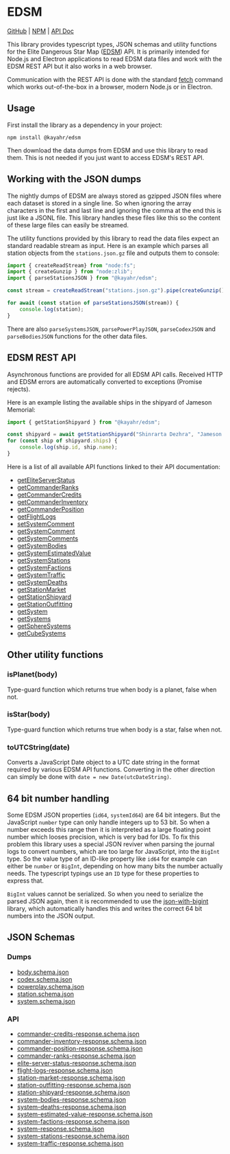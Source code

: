 EDSM
====

[GitHub] | [NPM] | [API Doc]

This library provides typescript types, JSON schemas and utility functions for the Elite Dangerous Star Map ([EDSM]) API. It is primarily intended for Node.js and Electron applications to read EDSM data files and work with the EDSM REST API but it also works in a web browser.

Communication with the REST API is done with the standard [fetch] command which works out-of-the-box in a browser, modern Node.js or in Electron.

Usage
-----

First install the library as a dependency in your project:

```
npm install @kayahr/edsm
```

Then download the data dumps from EDSM and use this library to read them. This is not needed if you just want to access EDSM's REST API.

Working with the JSON dumps
---------------------------

The nightly dumps of EDSM are always stored as gzipped JSON files where each dataset is stored in a single line. So when ignoring the array characters in the first and last line and ignoring the comma at the end this is just like a JSONL file. This library handles these files like this so the content of these large files can easily be streamed.

The utility functions provided by this library to read the data files expect an standard readable stream as input. Here is an example which parses all station objects from the `stations.json.gz` file and outputs them to console:

```typescript
import { createReadStream} from "node:fs";
import { createGunzip } from "node:zlib";
import { parseStationsJSON } from "@kayahr/edsm";

const stream = createReadStream("stations.json.gz").pipe(createGunzip());

for await (const station of parseStationsJSON(stream)) {
    console.log(station);
}

```

There are also `parseSystemsJSON`, `parsePowerPlayJSON`, `parseCodexJSON` and `parseBodiesJSON` functions for the other data files.

EDSM REST API
-------------

Asynchronous functions are provided for all EDSM API calls. Received HTTP and EDSM errors are automatically converted to exceptions (Promise rejects).

Here is an example listing the available ships in the shipyard of Jameson Memorial:

```typescript
import { getStationShipyard } from "@kayahr/edsm";

const shipyard = await getStationShipyard("Shinrarta Dezhra", "Jameson Memorial");
for (const ship of shipyard.ships) {
    console.log(ship.id, ship.name);
}
```

Here is a list of all available API functions linked to their API documentation:

* [getEliteServerStatus]
* [getCommanderRanks]
* [getCommanderCredits]
* [getCommanderInventory]
* [getCommanderPosition]
* [getFlightLogs]
* [setSystemComment]
* [getSystemComment]
* [getSystemComments]
* [getSystemBodies]
* [getSystemEstimatedValue]
* [getSystemStations]
* [getSystemFactions]
* [getSystemTraffic]
* [getSystemDeaths]
* [getStationMarket]
* [getStationShipyard]
* [getStationOutfitting]
* [getSystem]
* [getSystems]
* [getSphereSystems]
* [getCubeSystems]


Other utility functions
-----------------------

### isPlanet(body)

Type-guard function which returns true when body is a planet, false when not.

### isStar(body)

Type-guard function which returns true when body is a star, false when not.

### toUTCString(date)

Converts a JavaScript Date object to a UTC date string in the format required by various EDSM API functions. Converting in the other direction can simply be done with `date = new Date(utcDateString)`.


64 bit number handling
----------------------

Some EDSM JSON properties (`id64`, `systemId64`) are 64 bit integers. But the JavaScript `number` type can only handle integers up to 53 bit. So when a number exceeds this range then it is interpreted as a large floating point number which looses precision, which is very bad for IDs. To fix this problem this library uses a special JSON reviver when parsing the journal logs to convert numbers, which are too large for JavaScript, into the `BigInt` type. So the value type of an ID-like property like `id64` for example can either be `number` or `BigInt`, depending on how many bits the number actually needs. The typescript typings use an `ID` type for these properties to express that.

`BigInt` values cannot be serialized. So when you need to serialize the parsed JSON again, then it is recommended to use the [json-with-bigint] library, which automatically handles this and writes the correct 64 bit numbers into the JSON output.


JSON Schemas
------------

### Dumps

* [body.schema.json](https://kayahr.github.io/edsm/schemas/body.schema.json)
* [codex.schema.json](https://kayahr.github.io/edsm/schemas/codex.schema.json)
* [powerplay.schema.json](https://kayahr.github.io/edsm/schemas/powerplay.schema.json)
* [station.schema.json](https://kayahr.github.io/edsm/schemas/.schema.json)
* [system.schema.json](https://kayahr.github.io/edsm/schemas/.schema.json)

### API

* [commander-credits-response.schema.json](https://kayahr.github.io/edsm/schemas/commander-credits-response.schema.json)
* [commander-inventory-response.schema.json](https://kayahr.github.io/edsm/schemas/commander-inventory-response.schema.json)
* [commander-position-response.schema.json](https://kayahr.github.io/edsm/schemas/commander-position-response.schema.json)
* [commander-ranks-response.schema.json](https://kayahr.github.io/edsm/schemas/commander-ranks-response.schema.json)
* [elite-server-status-response.schema.json](https://kayahr.github.io/edsm/schemas/elite-server-status-response.schema.json)
* [flight-logs-response.schema.json](https://kayahr.github.io/edsm/schemas/flight-logs-response.schema.json)
* [station-market-response.schema.json](https://kayahr.github.io/edsm/schemas/station-market-response.schema.json)
* [station-outfitting-response.schema.json](https://kayahr.github.io/edsm/schemas/station-outfitting-response.schema.json)
* [station-shipyard-response.schema.json](https://kayahr.github.io/edsm/schemas/station-shipyard-response.schema.json)
* [system-bodies-response.schema.json](https://kayahr.github.io/edsm/schemas/system-bodies-response.schema.json)
* [system-deaths-response.schema.json](https://kayahr.github.io/edsm/schemas/system-deaths-response.schema.json)
* [system-estimated-value-response.schema.json](https://kayahr.github.io/edsm/schemas/system-estimated-value-response.schema.json)
* [system-factions-response.schema.json](https://kayahr.github.io/edsm/schemas/system-factions-response.schema.json)
* [system-response.schema.json](https://kayahr.github.io/edsm/schemas/system-response.schema.schema.json)
* [system-stations-response.schema.json](https://kayahr.github.io/edsm/schemas/system-stations-response.schema.json)
* [system-traffic-response.schema.json](https://kayahr.github.io/edsm/schemas/system-traffic-response.schema.json)

[API Doc]: https://kayahr.github.io/edsm/
[GitHub]: https://github.com/kayahr/edsm
[NPM]: https://www.npmjs.com/package/@kayahr/edsm
[EDSM]: https://www.edsm.net/
[fetch]: https://developer.mozilla.org/en-US/docs/Web/API/Fetch_API
[json-with-bigint]: https://www.npmjs.com/package/json-with-bigint
[getEliteServerStatus]: https://kayahr.github.io/edsm/functions/getEliteServerStatus.html
[getCommanderRanks]: https://kayahr.github.io/edsm/functions/getCommanderRanks.html
[getCommanderCredits]: https://kayahr.github.io/edsm/functions/getCommanderCredits.html
[getCommanderInventory]: https://kayahr.github.io/edsm/functions/getCommanderInventory.html
[getCommanderPosition]: https://kayahr.github.io/edsm/functions/getCommanderPosition.html
[getFlightLogs]: https://kayahr.github.io/edsm/functions/getFlightLogs.html
[setSystemComment]: https://kayahr.github.io/edsm/functions/setSystemComment.html
[getSystemComment]: https://kayahr.github.io/edsm/functions/getSystemComment.html
[getSystemComments]: https://kayahr.github.io/edsm/functions/getSystemComments.html
[getSystemBodies]: https://kayahr.github.io/edsm/functions/getSystemBodies.html
[getSystemEstimatedValue]: https://kayahr.github.io/edsm/functions/getSystemEstimatedValue.html
[getSystemStations]: https://kayahr.github.io/edsm/functions/getSystemStations.html
[getStationMarket]: https://kayahr.github.io/edsm/functions/getStationMarket.html
[getStationShipyard]: https://kayahr.github.io/edsm/functions/getStationShipyard.html
[getStationOutfitting]: https://kayahr.github.io/edsm/functions/getStationOutfitting.html
[getSystemFactions]: https://kayahr.github.io/edsm/functions/getSystemFactions.html
[getSystemTraffic]: https://kayahr.github.io/edsm/functions/getSystemTraffic.html
[getSystemDeaths]: https://kayahr.github.io/edsm/functions/getSystemDeaths.html
[getSystem]: https://kayahr.github.io/edsm/functions/getSystem.html
[getSystems]: https://kayahr.github.io/edsm/functions/getSystems.html
[getSphereSystems]: https://kayahr.github.io/edsm/functions/getSphereSystems.html
[getCubeSystems]: https://kayahr.github.io/edsm/functions/getCubeSystems.html
[getDiscardEvents]: https://kayahr.github.io/edsm/functions/getDiscardEvents.html
[sendEvents]: https://kayahr.github.io/edsm/functions/sendEvents.html
